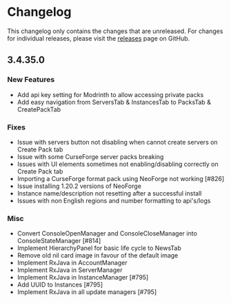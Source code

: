 # Changelog

This changelog only contains the changes that are unreleased. For changes for individual releases, please visit the
[releases](https://github.com/ATLauncher/ATLauncher/releases) page on GitHub.

## 3.4.35.0

### New Features
- Add api key setting for Modrinth to allow accessing private packs
- Add easy navigation from ServersTab & InstancesTab to PacksTab & CreatePackTab

### Fixes
- Issue with servers button not disabling when cannot create servers on Create Pack tab
- Issue with some CurseForge server packs breaking
- Issues with UI elements sometimes not enabling/disabling correctly on Create Pack tab
- Importing a CurseForge format pack using NeoForge not working [#826]
- Issue installing 1.20.2 versions of NeoForge
- Instance name/description not resetting after a successful install
- Issues with non English regions and number formatting to api's/logs

### Misc
- Convert ConsoleOpenManager and ConsoleCloseManager into ConsoleStateManager [#814]
- Implement HierarchyPanel for basic life cycle to NewsTab
- Remove old nil card image in favour of the default image
- Implement RxJava in AccountManager
- Implement RxJava in ServerManager
- Implement RxJava in InstanceManager [#795]
- Add UUID to Instances [#795]
- Implement RxJava in all update managers [#795]
